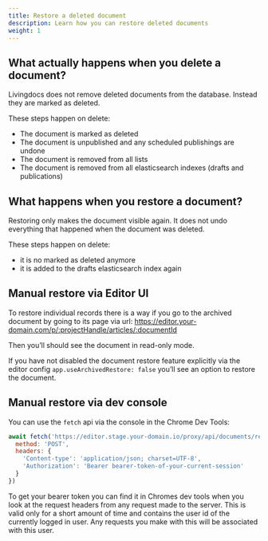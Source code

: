 ```yaml
---
title: Restore a deleted document
description: Learn how you can restore deleted documents
weight: 1
---
```


## What actually happens when you delete a document?

Livingdocs does not remove deleted documents from the database. Instead they are marked as deleted.

These steps happen on delete:
* The document is marked as deleted
* The document is unpublished and any scheduled publishings are undone
* The document is removed from all lists
* The document is removed from all elasticsearch indexes (drafts and publications)

## What happens when you restore a document?

Restoring only makes the document visible again. It does not undo everything that happened when the document was deleted.

These steps happen on delete:

* it is no marked as deleted anymore
* it is added to the drafts elasticsearch index again

## Manual restore via Editor UI

To restore individual records there is a way if you go to the archived document by going to its page via url:
https://editor.your-domain.com/p/:projectHandle/articles/:documentId

Then you’ll should see the document in read-only mode.

If you have not disabled the document restore feature explicitly via the editor config `app.useArchivedRestore: false` you’ll see an option to restore the document.

## Manual restore via dev console

You can use the `fetch` api via the console in the Chrome Dev Tools:

```js
await fetch('https://editor.stage.your-domain.io/proxy/api/documents/restore/:documentId', {
  method: 'POST',
  headers: {
    'Content-type': 'application/json; charset=UTF-8',
    'Authorization': 'Bearer bearer-token-of-your-current-session'
  }
})
```

To get your bearer token you can find it in Chromes dev tools when you look at the request headers from any request made to the server. This is valid only for a short amount of time and contains the user id of the currently logged in user. Any requests you make with this will be associated with this user.
